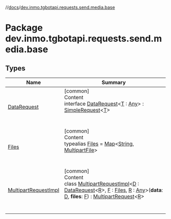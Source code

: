 //[docs](../../index.md)/[dev.inmo.tgbotapi.requests.send.media.base](index.md)



# Package dev.inmo.tgbotapi.requests.send.media.base  


## Types  
  
|  Name |  Summary | 
|---|---|
| <a name="dev.inmo.tgbotapi.requests.send.media.base/DataRequest///PointingToDeclaration/"></a>[DataRequest](-data-request/index.md)| <a name="dev.inmo.tgbotapi.requests.send.media.base/DataRequest///PointingToDeclaration/"></a>[common]  <br>Content  <br>interface [DataRequest](-data-request/index.md)<[T](-data-request/index.md) : [Any](https://kotlinlang.org/api/latest/jvm/stdlib/kotlin/-any/index.html)> : [SimpleRequest](../dev.inmo.tgbotapi.requests.abstracts/-simple-request/index.md)<[T](-data-request/index.md)>   <br><br><br>|
| <a name="dev.inmo.tgbotapi.requests.send.media.base/Files///PointingToDeclaration/"></a>[Files](index.md#%5Bdev.inmo.tgbotapi.requests.send.media.base%2FFiles%2F%2F%2FPointingToDeclaration%2F%5D%2FClasslikes%2F625018081)| <a name="dev.inmo.tgbotapi.requests.send.media.base/Files///PointingToDeclaration/"></a>[common]  <br>Content  <br>typealias [Files](index.md#%5Bdev.inmo.tgbotapi.requests.send.media.base%2FFiles%2F%2F%2FPointingToDeclaration%2F%5D%2FClasslikes%2F625018081) = [Map](https://kotlinlang.org/api/latest/jvm/stdlib/kotlin.collections/-map/index.html)<[String](https://kotlinlang.org/api/latest/jvm/stdlib/kotlin/-string/index.html), [MultipartFile](../dev.inmo.tgbotapi.requests.abstracts/-multipart-file/index.md)>  <br><br><br>|
| <a name="dev.inmo.tgbotapi.requests.send.media.base/MultipartRequestImpl///PointingToDeclaration/"></a>[MultipartRequestImpl](-multipart-request-impl/index.md)| <a name="dev.inmo.tgbotapi.requests.send.media.base/MultipartRequestImpl///PointingToDeclaration/"></a>[common]  <br>Content  <br>class [MultipartRequestImpl](-multipart-request-impl/index.md)<[D](-multipart-request-impl/index.md) : [DataRequest](-data-request/index.md)<[R](-multipart-request-impl/index.md)>, [F](-multipart-request-impl/index.md) : [Files](index.md#%5Bdev.inmo.tgbotapi.requests.send.media.base%2FFiles%2F%2F%2FPointingToDeclaration%2F%5D%2FClasslikes%2F625018081), [R](-multipart-request-impl/index.md) : [Any](https://kotlinlang.org/api/latest/jvm/stdlib/kotlin/-any/index.html)>(**data**: [D](-multipart-request-impl/index.md), **files**: [F](-multipart-request-impl/index.md)) : [MultipartRequest](../dev.inmo.tgbotapi.requests.abstracts/-multipart-request/index.md)<[R](-multipart-request-impl/index.md)>   <br><br><br>|

